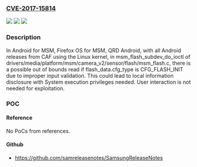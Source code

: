 ### [CVE-2017-15814](https://cve.mitre.org/cgi-bin/cvename.cgi?name=CVE-2017-15814)
![](https://img.shields.io/static/v1?label=Product&message=n%2Fa&color=blue)
![](https://img.shields.io/static/v1?label=Version&message=n%2Fa&color=blue)
![](https://img.shields.io/static/v1?label=Vulnerability&message=n%2Fa&color=brighgreen)

### Description

In Android for MSM, Firefox OS for MSM, QRD Android, with all Android releases from CAF using the Linux kernel, in msm_flash_subdev_do_ioctl of drivers/media/platform/msm/camera_v2/sensor/flash/msm_flash.c, there is a possible out of bounds read if flash_data.cfg_type is CFG_FLASH_INIT due to improper input validation. This could lead to local information disclosure with System execution privileges needed. User interaction is not needed for exploitation.

### POC

#### Reference
No PoCs from references.

#### Github
- https://github.com/samreleasenotes/SamsungReleaseNotes

